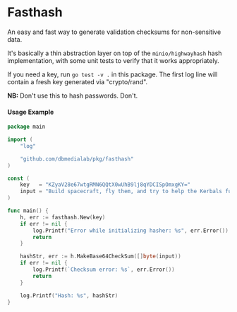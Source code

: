 # Fasthash

An easy and fast way to generate validation checksums for non-sensitive data.

It's basically a thin abstraction layer on top of the `minio/highwayhash` hash implementation, with some unit tests to verify that it works appropriately.

If you need a key, run `go test -v .` in this package. The first log line will contain a fresh key generated via "crypto/rand".

**NB:** Don't use this to hash passwords. Don't.

#### Usage Example
```go
package main

import (
	"log"

	"github.com/dbmedialab/pkg/fasthash"
)

const (
	key   = "KZyaV28e67wtgRMN6QQtX0wUhB9lj8qYDCISpOmxgKY="
	input = "Build spacecraft, fly them, and try to help the Kerbals fulfill their ultimate mission of conquering space."
)

func main() {
	h, err := fasthash.New(key)
	if err != nil {
		log.Printf("Error while initializing hasher: %s", err.Error())
		return
	}

	hashStr, err := h.MakeBase64CheckSum([]byte(input))
	if err != nil {
		log.Printf(`Checksum error: %s`, err.Error())
		return
	}

	log.Printf("Hash: %s", hashStr)
}
```